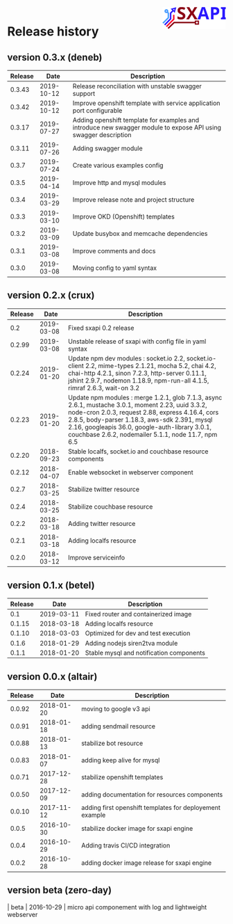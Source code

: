 <img align="right" height="50" src="https://raw.githubusercontent.com/startxfr/sxapi-core/master/docs/assets/logo.svg?sanitize=true">

# Release history

## version 0.3.x (deneb)

| Release  | Date       |  Description
|----------|------------|-------------
| 0.3.43   | 2019-10-12 | Release reconciliation with unstable swagger support
| 0.3.42   | 2019-10-12 | Improve openshift template with service application port configurable
| 0.3.17   | 2019-07-27 | Adding openshift template for examples and introduce new swagger module to expose API using swagger description
| 0.3.11   | 2019-07-26 | Adding swagger module
| 0.3.7    | 2019-07-24 | Create various examples config
| 0.3.5    | 2019-04-14 | Improve http and mysql modules
| 0.3.4    | 2019-03-29 | Improve release note and project structure
| 0.3.3    | 2019-03-10 | Improve OKD (Openshift) templates
| 0.3.2    | 2019-03-09 | Update busybox and memcache dependencies
| 0.3.1    | 2019-03-08 | Improve comments and docs
| 0.3.0    | 2019-03-08 | Moving config to yaml syntax

## version 0.2.x (crux)

| Release  | Date       |  Description
|----------|------------|-------------
| 0.2      | 2019-03-08 | Fixed sxapi 0.2 release
| 0.2.99   | 2019-03-08 | Unstable release of sxapi with config file in yaml syntax
| 0.2.24   | 2019-01-20 | Update npm dev modules : socket.io 2.2, socket.io-client 2.2, mime-types 2.1.21, mocha 5.2, chai 4.2, chai-http 4.2.1, sinon 7.2.3, http-server 0.11.1, jshint 2.9.7, nodemon 1.18.9, npm-run-all 4.1.5, rimraf 2.6.3, wait-on 3.2
| 0.2.23   | 2019-01-20 | Update npm modules : merge 1.2.1, glob 7.1.3, async 2.6.1, mustache 3.0.1, moment 2.23, uuid 3.3.2, node-cron 2.0.3, request 2.88, express 4.16.4, cors 2.8.5, body-parser 1.18.3, aws-sdk 2.391, mysql 2.16, googleapis 36.0, google-auth-library 3.0.1, couchbase 2.6.2, nodemailer 5.1.1, node 11.7, npm 6.5 
| 0.2.20   | 2018-09-23 | Stable localfs, socket.io and couchbase resource components
| 0.2.12   | 2018-04-07 | Enable websocket in webserver component
| 0.2.7    | 2018-03-25 | Stabilize twitter resource
| 0.2.4    | 2018-03-25 | Stabilize couchbase resource
| 0.2.2    | 2018-03-18 | Adding twitter resource
| 0.2.1    | 2018-03-18 | Adding localfs resource
| 0.2.0    | 2018-03-12 | Improve serviceinfo

## version 0.1.x (betel)

| Release  | Date       |  Description
|----------|------------|-------------
| 0.1      | 2019-03-11 | Fixed router and containerized image
| 0.1.15   | 2018-03-18 | Adding localfs resource
| 0.1.10   | 2018-03-03 | Optimized for dev and test execution
| 0.1.6    | 2018-01-29 | Adding nodejs siren2tva module
| 0.1.1    | 2018-01-20 | Stable mysql and notification components

## version 0.0.x (altair)

| Release  | Date       |  Description
|----------|------------|-------------
| 0.0.92   | 2018-01-20 | moving to google v3 api
| 0.0.91   | 2018-01-18 | adding sendmail resource
| 0.0.88   | 2018-01-13 | stabilize bot resource
| 0.0.83   | 2018-01-07 | adding keep alive for mysql
| 0.0.71   | 2017-12-28 | stabilize openshift templates
| 0.0.50   | 2017-12-09 | adding documentation for resources components
| 0.0.10   | 2017-11-12 | adding first openshift templates for deployement example
| 0.0.5    | 2016-10-30 | stabilize docker image for sxapi engine
| 0.0.4    | 2016-10-29 | Adding travis CI/CD integration
| 0.0.2    | 2016-10-28 | adding docker image release for sxapi engine

## version beta (zero-day)

| beta     | 2016-10-29 | micro api componement with log and lightweight webserver
